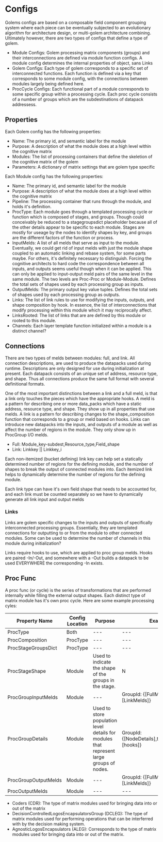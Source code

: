# Configs

Golems configs are based on a composable field component grouping system where each piece can be eventually subjected to an evolutionary algorithm for architecture design, or multi-golem architecture combining. Ultimately however, there are two types of configs that define a type of golem.

- Module Configs: Golem processing matrix components (groups) and their interconnections are defined via module function configs. A module config determines the internal properties of object, sans Links
- Golem Configs: Each type of golem corresponds to a specific set of interconnected functions. Each function is defined via a key that corresponds to some module config, with the connections between modules largely being defined here.
- ProcCycle Configs: Each functional part of a module corresponds to some specific group within a processing cycle. Each proc cycle consists of a number of groups which are the subdestinations of datapack addressess.

## Properties

Each Golem config has the following properties:

- Name: The primary id, and semantic label for the module
- Purpose: A description of what the module does at a high level within the cognitive matrix
- Modules: The list of processing containers that define the skeletion of the cognitive matrix of the golem
- Parameters: A dictionary of matrix settings that are golem type specific

Each Module config has the following properties:

- Name: The primary id, and semantic label for the module
- Purpose: A description of what the module does at a high level within the cognitive matrix
- Pipeline: The processing container that runs through the module, and holds it's definition.
- ProcType: Each module goes through a templated processing cycle or function which is composed of stages, and groups. Though could conceivably be reduced to a stagegroupsdict placeholder because all of the other details appear to be specific to each module. Stages are mostly for useage by the nodes to identify shapes by key, and groups are the different factors of the function or process.
- InputMelds: A list of all melds that serve as input to the module. Eventually, we could get rid of input melds with just the module shape coupled to an automatic linking and rebase system, for some parts maybe. For others, it's definitely necessary to distinguish. Forcing the cognitive architects to hard code the correspondence between all inputs, and outputs seems useful though when it can be applied. This can only be applied to input-output meld pairs of the same level in the same module. The two levels are Proc-Proc or Module-Module. Defines the total sets of shapes used by each processing group as inputs.
- OutputMelds: The primary output key value tuples. Defines the total sets of shapes used by each processing group as outputs.
- Links: The list of link rules to use for modifying the inputs, outputs, and shape composition by hook. In essence, the list of interconnections that modify processing within this module which it may reciprocally affect.
- LinksRooted: The list of links that are are defined by this module or rooted to this module.
- Channels: Each layer template function initialized within a module is a distinct channel?

## Connections

There are two types of melds between modules: full, and link. All connection descriptions, are used to produce the datapacks used during runtime. Descriptions are only designed for use during initialization at present. Each datapack consists of an unique set of address, resource type, and shape. Thus all connections produce the same full format with several definitional formats.

One of the most important distinctions between a link and a full meld, is that a link only touches the pieces which have the appropriate hooks.
A meld is a pattern for describing one or more data_packs which have a static address, resource type, and shape. They show up in all properties that use melds.
A link is a pattern for describing changes to the shape_composition function that corresponds to a group or meld based on hooks. Links can introduce new datapacks into the inputs, and outputs of a module as well as affect the number of regions in the module. They only show up in ProcGroup I/O melds.

- Full: Module_key-subdest,Resource_type,Field_shape
- Link: Linkkey || Linkkey_i

Each non-itemized (bucket defining) link key can help set a statically determined number of regions for the defining module, and the number of shapes to break the output of connected modules into.
Each itemized link helps to dynamically determine the number of regions for the defining module.

Each link type can have it's own field shape that needs to be accounted for, and each link must be counted separately so we have to dynamically generate all link input and output melds

### Links

Links are golem specific changes to the inputs and outputs of specifically interconnected processing groups. Essentially, they are templated connections for outputting to or from the module to other connected modules. Some can be used to determine the number of channels in this module during initialization?

Links require hooks to use, which are applied to proc group melds. Hooks are paired -In/-Out, and somewhere with a -Out builds a datapack to be used EVERYWHERE the corresponding -In exists.

## Proc Func

A proc func (or cycle) is the series of transformations that are performed internally while filling the external output shapes. Each distinct type of matrix module has it's own proc cycle. Here are some example processing cyles:

| Property Name | Config Location | Purpose | Example |
| --- | --- | --- | --- |
| ProcType | Both | --- | --- |
| ProcComposition | ProcType | --- | --- |
| ProcStageGroupsDict | ProcType | --- | --- |
| ProcStageShape | Module | Used to indicate the shape of the groups in the stage. | N || *:InputShapeId || ? |
| ProcGroupInputMelds | Module | --- | GroupId: {[FullMelds],[LinkMelds]} |
| ProcGroupDetails | Module | Used to store population level details for modules that represent large groups of nodes. | GroupId: {[NodeDetails],total_node_count,[hooks]} |
| ProcGroupOutputMelds | Module | --- | GroupId: {[FullMelds],[LinkMelds]} |
| ProcOutputMelds | Module | --- | --- |

- Coders (CDR): The type of matrix modules used for bringing data into or out of the matrix
- DecisionControlledLogosEncapsulatorsGroup (DCLEG): The type of matrix modules used for performing operations that can be interferred with by the decision making system.
- AgnosticLogosEncapsulators (ALEG): Corresponds to the type of matrix modules used for bringing data into or out of the matrix.
